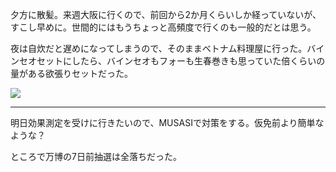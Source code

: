 夕方に散髪。来週大阪に行くので、前回から2か月くらいしか経っていないが、すこし早めに。世間的にはもうちょっと高頻度で行くのも一般的だとは思う。

夜は自炊だと遅めになってしまうので、そのままベトナム料理屋に行った。バインセオセットにしたら、バインセオもフォーも生春巻きも思っていた倍くらいの量がある欲張りセットだった。

![](https://photos.apkas.net/medium/202507/20250704-G3000479.webp)

---

明日効果測定を受けに行きたいので、MUSASIで対策をする。仮免前より簡単なような？

ところで万博の7日前抽選は全落ちだった。
